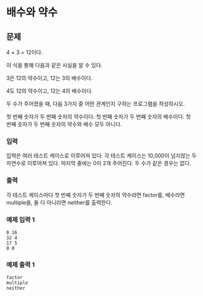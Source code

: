 # 배수와 약수

## 문제
4 × 3 = 12이다.

이 식을 통해 다음과 같은 사실을 알 수 있다.

3은 12의 약수이고, 12는 3의 배수이다.

4도 12의 약수이고, 12는 4의 배수이다.

두 수가 주어졌을 때, 다음 3가지 중 어떤 관계인지 구하는 프로그램을 작성하시오.

첫 번째 숫자가 두 번째 숫자의 약수이다.
첫 번째 숫자가 두 번째 숫자의 배수이다.
첫 번째 숫자가 두 번째 숫자의 약수와 배수 모두 아니다.

### 입력
입력은 여러 테스트 케이스로 이루어져 있다. 각 테스트 케이스는 10,000이 넘지않는 두 자연수로 이루어져 있다. 마지막 줄에는 0이 2개 주어진다. 두 수가 같은 경우는 없다.

### 출력
각 테스트 케이스마다 첫 번째 숫자가 두 번째 숫자의 약수라면 factor를, 배수라면 multiple을, 둘 다 아니라면 neither를 출력한다.

### 예제 입력 1
```
8 16
32 4
17 5
0 0
```

### 예제 출력 1
```
factor
multiple
neither
```
